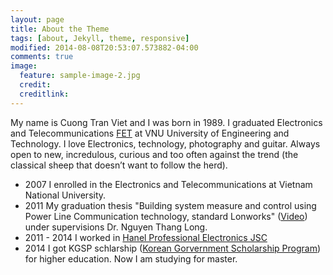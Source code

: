 ```yaml
---
layout: page
title: About the Theme
tags: [about, Jekyll, theme, responsive]
modified: 2014-08-08T20:53:07.573882-04:00
comments: true
image:
  feature: sample-image-2.jpg
  credit: 
  creditlink: 
---
```


My name is Cuong Tran Viet  and I was born in 1989. I graduated  Electronics and Telecommunications [FET](http://e.uet.vnu.edu.vn/taxonomy/term/5/27) at VNU University of Engineering and Technology. I love Electronics, technology, photography and guitar. Always open to new, incredulous, curious and too often against the trend (the classical sheep that doesn’t want to follow the herd).


* 2007 I enrolled in the Electronics and Telecommunications at Vietnam National University.
* 2011 My graduation thesis "Building system measure and control using Power Line Communication technology, standard Lonworks" ([Video](https://youtu.be/JJyp_-AzI58)) under supervisions Dr. Nguyen Thang Long.
* 2011 - 2014 I worked in [Hanel Professional Electronics JSC](http://www.hpe.vn/?ui=desktop)
* 2014 I got KGSP schlarship ([Korean Gorvernment Scholarship Program](http://www.niied.go.kr/eng/contents.do?contentsNo=78&menuNo=349)) for higher education. Now I am studying for master.
